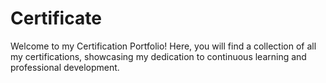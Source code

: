 # Certificate

Welcome to my Certification Portfolio! Here, you will find a collection of all my certifications, showcasing my dedication to continuous learning and professional development.
